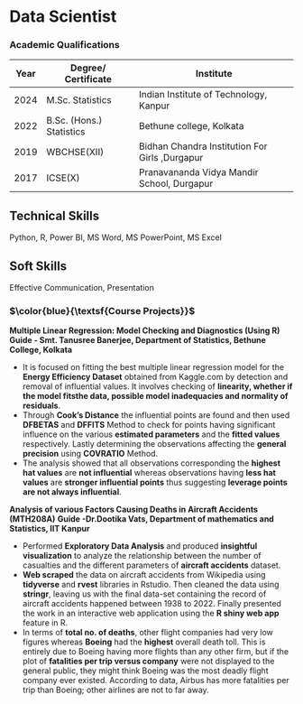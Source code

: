 # Data Scientist

### Academic Qualifications

|  Year   |        Degree/ Certificate         |                    Institute                            | 
| ------- | ---------------------------------- | ------------------------------------------------------- |
|  2024   |          M.Sc. Statistics          |      Indian Institute of Technology, Kanpur             |
|  2022   |      B.Sc. (Hons.) Statistics      |             Bethune college, Kolkata                    |
|  2019   |           WBCHSE(XII)              |    Bidhan Chandra Institution For Girls ,Durgapur       |
|  2017   |             ICSE(X)                |     Pranavananda Vidya Mandir School, Durgapur          |


## Technical Skills
Python, R, Power BI, MS Word, MS PowerPoint, MS Excel

## Soft Skills
Effective Communication, Presentation

### **$\color{blue}{\textsf{Course Projects}}$**
**Multiple Linear Regression: Model Checking and Diagnostics (Using R)** 
**Guide - Smt. Tanusree Banerjee, Department of Statistics, Bethune College, Kolkata**
   - It is focused on fitting the best multiple linear regression model for the **Energy Efficiency Dataset** obtained from Kaggle.com by detection and removal of influential values. It involves checking of **linearity, whether if the model fitsthe data, possible model inadequacies and normality of residuals**.
   - Through **Cook’s Distance** the influential points are found and then used **DFBETAS** and **DFFITS** Method to check for points having significant influence on the various **estimated parameters** and the **fitted values** respectively. Lastly determining the observations affecting the **general precision** using **COVRATIO** Method.
   - The analysis showed that all observations corresponding the **highest hat values** are **not influential** whereas observations having **less hat values** are **stronger influential points** thus suggesting **leverage points are not always influential**.

**Analysis of various Factors Causing Deaths in Aircraft Accidents (MTH208A)**
**Guide -Dr.Dootika Vats, Department of mathematics and Statistics, IIT Kanpur**
  - Performed **Exploratory Data Analysis** and produced **insightful visualization** to analyze the relationship between the number of casualties and the different parameters of **aircraft accidents** dataset.
  - **Web scraped** the data on aircraft accidents from Wikipedia using **tidyverse** and **rvest** libraries in Rstudio. Then cleaned the data using **stringr**, leaving us with the final data-set containing the record of aircraft accidents happened between 1938 to 2022. Finally presented the work in an interactive web application using the **R shiny web app** feature in R.
  - In terms of **total no. of deaths**, other flight companies had very low figures whereas **Boeing** had the **highest** overall death toll. This is entirely due to Boeing having more flights than any other firm, but if the plot of **fatalities per trip versus company** were not displayed to the general public, they might think Boeing was the most deadly flight company ever existed. According to data, Airbus has more fatalities per trip than Boeing; other airlines are not to far  away.

  


















 
